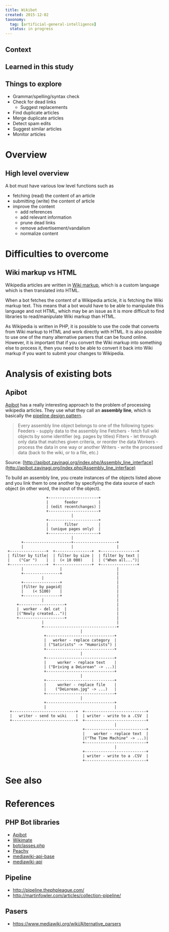 ```yaml
---
title: Wikibot
created: 2015-12-02
taxonomy:
  tag: [artificial-general-intelligence]
  status: in progress
---
```


## Context

## Learned in this study

## Things to explore
* Grammar/spelling/syntax check
* Check for dead links
	* Suggest replacements
* Find duplicate articles
* Merge duplicate articles
* Detect spam edits
* Suggest similar articles
* Monitor articles

# Overview
## High level overview
A bot must have various low level functions such as
* fetching (read) the content of an article
* submitting (write) the content of article
* improve the content
    * add references
    * add relevant information
    * prune dead links
    * remove advertisement/vandalism
    * normalize content

# Difficulties to overcome
## Wiki markup vs HTML
Wikipedia articles are written in [Wiki markup](https://en.wikipedia.org/wiki/Help:Wiki_markup), which is a custom language which is then translated into HTML.

When a bot fetches the content of a Wikipedia article, it is fetching the Wiki markup text. This means that a bot would have to be able to manipulate this language and not HTML, which may be an issue as it is more difficult to find libraries to read/manipulate Wiki markup than HTML.

As Wikipedia is written in PHP, it is possible to use the code that converts from Wiki markup to HTML and work directly with HTML. It is also possible to use one of the many alternative parsers that can be found online. However, it is important that if you convert the Wiki markup into something else to process it, then you need to be able to convert it back into Wiki markup if you want to submit your changes to Wikipedia.

# Analysis of existing bots
## Apibot
[Apibot](http://apibot.zavinagi.org/index.php/Main_Page) has a really interesting approach to the problem of processing wikipedia articles. They use what they call an **assembly line**, which is basically the [pipeline design pattern](https://www.cise.ufl.edu/research/ParallelPatterns/PatternLanguage/AlgorithmStructure/Pipeline.htm).

> Every assembly line object belongs to one of the following types:
> Feeders - supply data to the assembly line
> Fetchers - fetch full wiki objects by some identifier (eg. pages by titles)
> Filters - let through only data that matches given criteria, or reorder the data
> Workers - process the data in one way or another
> Writers - write the processed data (back to the wiki, or to a file, etc.)

Source: [http://apibot.zavinagi.org/index.php/Assembly_line_interface](http://apibot.zavinagi.org/index.php/Assembly_line_interface)

To build an assembly line, you create instances of the objects listed above and you link them to one another by specifying the data source of each object (in other word, the input of the object).

```
                  +----------------------+
                  |       feeder         |
                  | (edit recentchanges) |
                  +----------------------+
                             |
                  +----------------------+
                  |       filter         |
                  | (unique pages only)  |
                  +----------------------+
                             |
       +---------------------+-------------------+
       |                     |                   |
 +----------------+  +----------------+  +----------------+
 | filter by title|  | filter by size |  | filter by text |
 |    ("Car ")    |  |  (< 10 000)    |  | ("When all...")|
 +----------------+  +----------------+  +----------------+
       |                |                        |
       +----------------+                        |
                |                                |
       +----------------+                        |
       |filter by pageid|                        |
       |    (< 5100)    |                        |
       +----------------+                        |
                |                                |
     +--------------------+                      |
     |  worker - del cat  |                      |
     |("Newly created...")|                      |
     +--------------------+                      |
                |                                |
                +--------------------------------+
                                 |
                 +------------------------------+
                 |   worker - replace category  |
                 | ("Satirists" -> "Humorists") |
                 +------------------------------+
                                 |
                 +------------------------------+
                 |     worker - replace text    |
                 | ("Driving a DeLorean" -> ...)|
                 +------------------------------+
                                 |
                 +------------------------------+
                 |     worker - replace file    |
                 |    ("DeLorean.jpg" -> ...)   |
                 +------------------------------+
                                 |
                 +------------------------------+
                 |                              |
  +----------------------------+  +---------------------------+
  |   writer - send to wiki    |  | writer - write to a .CSV  |
  +----------------------------+  +---------------------------+
                                                |
                                  +---------------------------+
                                  |    worker - replace text  |
                                  |("The Time Machine" -> ...)|
                                  +---------------------------+
                                                |
                                  +---------------------------+
                                  | writer - write to a .CSV  |
                                  +---------------------------+
```

# See also

# References
## PHP Bot libraries
* [Apibot](http://apibot.zavinagi.org/index.php/Main_Page)
* [Wikimate](https://github.com/hamstar/Wikimate)
* [botclasses.php](https://github.com/legoktm/harej-bots/blob/master/botclasses.php)
* [Peachy](https://github.com/MW-Peachy/Peachy)
* [mediawiki-api-base](https://github.com/addwiki/mediawiki-api-base)
* [mediawiki-api](https://github.com/addwiki/mediawiki-api)

## Pipeline
* http://pipeline.thephpleague.com/
* http://martinfowler.com/articles/collection-pipeline/

## Pasers
* https://www.mediawiki.org/wiki/Alternative_parsers
